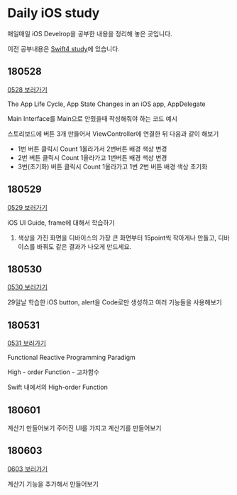 # Daily iOS study

매일매일 iOS Develrop을 공부한 내용을 정리해 놓은 곳입니다.

이전 공부내용은 [Swift4 study](https://github.com/JhDAT/Swift)에 있습니다.



## 180528

[0528 보러가기](https://github.com/JhDAT/iOS-development-study/tree/master/0528)

The App Life Cycle, App State Changes in an iOS app, AppDelegate

Main Interface를 Main으로 안줬을때 작성해줘야 하는 코드 예시

스토리보드에 버튼 3개 만들어서 ViewController에 연결한 뒤 다음과 같이 해보기

- 1번 버튼 클릭시 Count 1올라가서 2번버튼 배경 색상 변경
- 2번 버튼 클릭시 Count 1올라가고 1번버튼 배경 색상 변경
- 3번(초기화) 버튼 클릭시 Count 1올라가고 1번 2번 버튼 배경 색상 초기화



## 180529

[0529 보러가기](https://github.com/JhDAT/iOS-development-study/tree/master/0529)

iOS UI Guide, frame에 대해서 학습하기

1. 색상을 가진 화면을 디바이스의 가장 큰 화면부터 15point씩 작아게나 만들고, 디바이스를 바꿔도 같은 결과가 나오게 만드세요.



## 180530

[0530 보러가기](https://github.com/JhDAT/iOS-development-study/tree/master/0530)

29일날 학습한 iOS button, alert을 Code로만 생성하고 여러 기능들을 사용해보기



## 180531

[0531 보러가기](https://github.com/JhDAT/iOS-development-study/tree/master/0531)

Functional Reactive Programming Paradigm

High - order Function - 고차함수

Swift 내에서의 High-order Function



## 180601

계산기 만들어보기 주어진 UI를 가지고 계산기를 만들어보기



## 180603

[0603 보러가기](https://github.com/JhDAT/iOS-development-study/tree/master/0603/Calculator-Starter)

계산기 기능을 추가해서 만들어보기 

